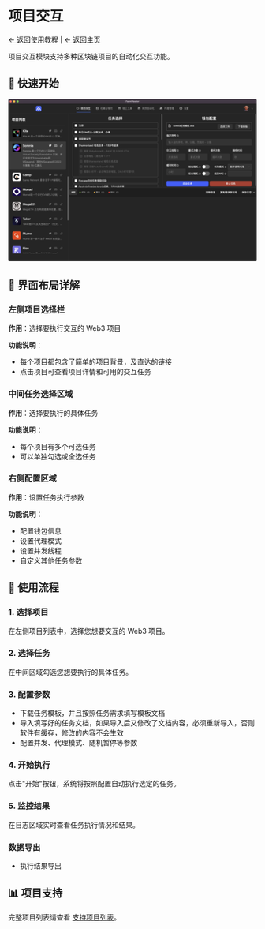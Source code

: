 # 项目交互

[← 返回使用教程](../README.md) | [← 返回主页](../../README.md)

项目交互模块支持多种区块链项目的自动化交互功能。

## 🚀 快速开始

![软件首页](../../docs/assets/images/config/seting-1.png)

## 📱 界面布局详解

### 左侧项目选择栏
**作用**：选择要执行交互的 Web3 项目

**功能说明**：
- 每个项目都包含了简单的项目背景，及直达的链接
- 点击项目可查看项目详情和可用的交互任务

### 中间任务选择区域
**作用**：选择要执行的具体任务

**功能说明**：
- 每个项目有多个可选任务
- 可以单独勾选或全选任务

### 右侧配置区域
**作用**：设置任务执行参数

**功能说明**：
- 配置钱包信息
- 设置代理模式
- 设置并发线程
- 自定义其他任务参数

## 💼 使用流程

### 1. 选择项目
在左侧项目列表中，选择您想要交互的 Web3 项目。

### 2. 选择任务
在中间区域勾选您想要执行的具体任务。

### 3. 配置参数
- 下载任务模板，并且按照任务需求填写模板文档
- 导入填写好的任务文档，如果导入后又修改了文档内容，必须重新导入，否则软件有缓存，修改的内容不会生效
- 配置并发、代理模式、随机暂停等参数

### 4. 开始执行
点击"开始"按钮，系统将按照配置自动执行选定的任务。

### 5. 监控结果
在日志区域实时查看任务执行情况和结果。


### 数据导出
- 执行结果导出

## 📊 项目支持

完整项目列表请查看 [支持项目列表](PROJECT.md)。

